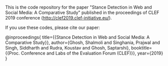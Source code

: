 This is the code repository for the paper "Stance Detection in Web and Social Media:  A Comparative Study" published in the proceedings of CLEF 2019 conference (http://clef2019.clef-initiative.eu/).

If you use these codes, please cite our paper:

@inproceedings{
title={{Stance Detection in Web and Social Media:  A Comparative Study}},
author={Ghosh, Shalmoli and Singhania, Prajwal and  Singh, Siddharth and  Rudra, Koustav and Ghosh, Saptarshi},
booktitle={{Proc. Conference and Labs of the Evaluation Forum (CLEF)}},
year={2019}
}
